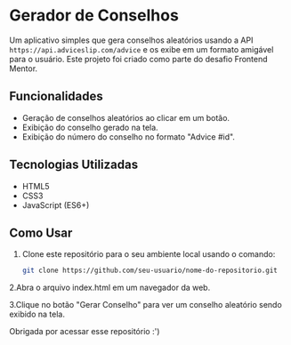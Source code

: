 # Gerador de Conselhos

Um aplicativo simples que gera conselhos aleatórios usando a API `https://api.adviceslip.com/advice` e os exibe em um formato amigável para o usuário. Este projeto foi criado como parte do desafio Frontend Mentor.

## Funcionalidades

- Geração de conselhos aleatórios ao clicar em um botão.
- Exibição do conselho gerado na tela.
- Exibição do número do conselho no formato "Advice #id".

## Tecnologias Utilizadas

- HTML5
- CSS3
- JavaScript (ES6+)

## Como Usar

1. Clone este repositório para o seu ambiente local usando o comando:

   ```bash
   git clone https://github.com/seu-usuario/nome-do-repositorio.git

2.Abra o arquivo index.html em um navegador da web.

3.Clique no botão "Gerar Conselho" para ver um conselho aleatório sendo exibido na tela.

Obrigada por acessar esse repositório :')